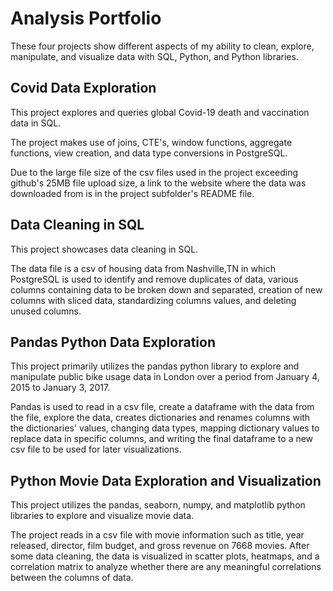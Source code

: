 # Analysis Portfolio

These four projects show different aspects of my 
ability to clean, explore, manipulate, and visualize
data with SQL, Python, and Python libraries.

## Covid Data Exploration

This project explores and queries global Covid-19
death and vaccination data in SQL.

The project makes use of joins, CTE's, 
window functions, aggregate functions, 
view creation, and data type conversions in PostgreSQL.

Due to the large file size of the csv files
used in the project exceeding github's 
25MB file upload size, a link to the website 
where the data was downloaded from is in the
project subfolder's README file.

## Data Cleaning in SQL

This project showcases data cleaning in SQL.

The data file is a csv of housing data from Nashville,TN 
in which PostgreSQL is used to identify and remove 
duplicates of data, various columns containing data to 
be broken down and separated, creation of new columns with 
sliced data, standardizing columns values, and
deleting unused columns.

## Pandas Python Data Exploration

This project primarily utilizes the pandas python library to explore and 
manipulate public bike usage data in London over a period from January 4, 2015
to January 3, 2017.

Pandas is used to read in a csv file, create a dataframe with the data from the file,
explore the data, creates dictionaries and renames columns with the dictionaries' values,
changing data types, mapping dictionary values to replace data in specific columns,
and writing the final dataframe to a new csv file to be used for later visualizations.

## Python Movie Data Exploration and Visualization

This project utilizes the pandas, seaborn, numpy, and matplotlib python libraries
to explore and visualize movie data.

The project reads in a csv file with movie information such as title, year released,
director, film budget, and gross revenue on 7668 movies. 
After some data cleaning, the data is visualized in scatter plots,
heatmaps, and a correlation matrix to analyze whether there are any
meaningful correlations between the columns of data. 
